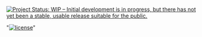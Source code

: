 
[![Project Status: WIP – Initial development is in progress, but there has not yet been a stable, usable release suitable for the public.](https://www.repostatus.org/badges/latest/wip.svg)](https://www.repostatus.org/#wip)

"[![license](https://img.shields.io/badge/license-CC0-lightgrey.svg)](https://choosealicense.com/)"